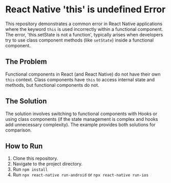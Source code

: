 # React Native 'this' is undefined Error
This repository demonstrates a common error in React Native applications where the keyword `this` is used incorrectly within a functional component.  The error, 'this.setState is not a function', typically arises when developers try to use class component methods (like `setState`) inside a functional component.

## The Problem
Functional components in React (and React Native) do not have their own `this` context.  Class components have `this` to access internal state and methods, but functional components do not. 

## The Solution
The solution involves switching to functional components with Hooks or using class components (if the state management is complex and hooks add unnecessary complexity). The example provides both solutions for comparison.

## How to Run
1. Clone this repository.
2. Navigate to the project directory.
3. Run `npm install`
4. Run `npx react-native run-android` or `npx react-native run-ios`